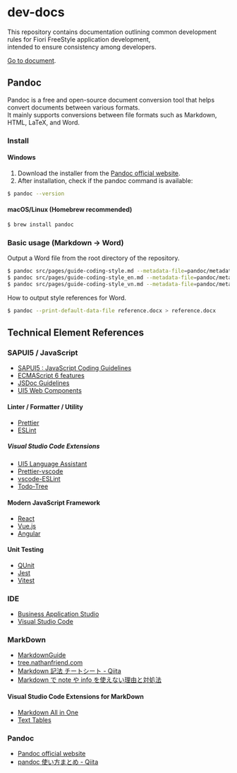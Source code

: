 # dev-docs

This repository contains documentation outlining common development rules for Fiori FreeStyle application development,  
intended to ensure consistency among developers.

[Go to document](src/index.md).

## Pandoc

Pandoc is a free and open-source document conversion tool that helps convert documents between various formats.  
It mainly supports conversions between file formats such as Markdown, HTML, LaTeX, and Word.

### Install

#### Windows

1. Download the installer from the [Pandoc official website](https://pandoc.org/installing.html).
2. After installation, check if the pandoc command is available:

```sh
$ pandoc --version
```

#### macOS/Linux (Homebrew recommended)

```sh
$ brew install pandoc
```

### Basic usage (Markdown → Word)

Output a Word file from the root directory of the repository.

```sh
$ pandoc src/pages/guide-coding-style.md --metadata-file=pandoc/metadata.yaml --resource-path=./src/pages/ --highlight-style=breezeDark --reference-doc=pandoc/reference.docx -o output/SAPUI5_FreeStyle_開発共通ルール.docx
$ pandoc src/pages/guide-coding-style_en.md --metadata-file=pandoc/metadata.yaml --resource-path=./src/pages/ --highlight-style=breezeDark --reference-doc=pandoc/reference.docx -o output/english_SAPUI5_FreeStyle_開発共通ルール.docx
$ pandoc src/pages/guide-coding-style_vn.md --metadata-file=pandoc/metadata.yaml --resource-path=./src/pages/ --highlight-style=breezeDark --reference-doc=pandoc/reference.docx -o output/vietnamese_SAPUI5_FreeStyle_開発共通ルール.docx
```

How to output style references for Word.

```sh
$ pandoc --print-default-data-file reference.docx > reference.docx
```

## Technical Element References

### SAPUI5 / JavaScript

-   [SAPUI5 : JavaScript Coding Guidelines](https://help.sap.com/docs/UI_ADD-ON_FOR_SAP_NETWEAVER_20/b4b7cba328bc480d9b373c7da9335537/eded636b85584cd586b1fe231d2b5dac.html)
-   [ECMAScript 6 features](https://github.com/lukehoban/es6features)
-   [JSDoc Guidelines](https://github.com/SAP/openui5/blob/master/docs/guidelines/jsdoc.md)
-   [UI5 Web Components](https://sap.github.io/ui5-webcomponents/)

#### Linter / Formatter / Utility

-   [Prettier](https://prettier.io/)
-   [ESLint](https://eslint.org/)

##### Visual Studio Code Extensions

-   [UI5 Language Assistant](https://marketplace.visualstudio.com/items?itemName=SAPOSS.vscode-ui5-language-assistant)
-   [Prettier-vscode](https://marketplace.visualstudio.com/items?itemName=esbenp.prettier-vscode)
-   [vscode-ESLint](https://marketplace.visualstudio.com/items?itemName=dbaeumer.vscode-eslint)
-   [Todo-Tree](https://marketplace.visualstudio.com/items?itemName=Gruntfuggly.todo-tree)

#### Modern JavaScript Framework

-   [React](https://react.dev/)
-   [Vue.js](https://vuejs.org/)
-   [Angular](https://angular.dev/)

#### Unit Testing

-   [QUnit](https://qunitjs.com/)
-   [Jest](https://jestjs.io/)
-   [Vitest](https://vitest.dev/)

### IDE

-   [Business Application Studio](https://www.sap.com/japan/products/technology-platform/business-application-studio.html)
-   [Visual Studio Code](https://code.visualstudio.com/)

### MarkDown

-   [MarkdownGuide](https://www.markdownguide.org/)
-   [tree.nathanfriend.com](https://tree.nathanfriend.com/)
-   [Markdown 記法 チートシート - Qiita](https://qiita.com/Qiita/items/c686397e4a0f4f11683d)
-   [Markdown で note や info を使えない理由と対処法](https://roboin.io/article/2024/01/20/note-info-not-work-in-markdown/)

#### Visual Studio Code Extensions for MarkDown

-   [Markdown All in One](https://marketplace.visualstudio.com/items?itemName=yzhang.markdown-all-in-one)
-   [Text Tables](https://marketplace.visualstudio.com/items?itemName=RomanPeshkov.vscode-text-tables)

### Pandoc

-   [Pandoc official website](https://pandoc.org/)
-   [pandoc 使い方まとめ - Qiita](https://qiita.com/kannkyo/items/01d653b08f7479cbd0d3)
